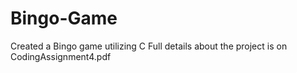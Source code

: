 # Bingo-Game
Created a Bingo game utilizing C
Full details about the project is on CodingAssignment4.pdf
